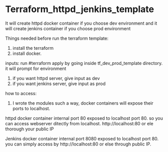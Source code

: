 # Terraform_httpd_jenkins_template
It will create httpd docker container if you choose dev environment and it will create jenkins container if you choose prod environment

Things needed before run the terraform template:
1. install the terraform 
2. install docker.

inputs:
run #terraform apply by going inside tf_dev_prod_template directory.
it will prompt for environment
1. if you want httpd server, give input as dev
2. if you want jenkins server, give input as prod

how to access:
1. I wrote the modules such a way, docker containers will expose their ports to localhost.

httpd docker container internal port 80 exposed to localhost port 80. so you can access webserver ditectly from localhost.
http://localhost:80 or ele thorough your public IP

Jenkins docker container internal port 8080 exposed to localhost port 80. you can simply access by http://localhost:80 or else through public IP.

